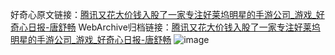 好奇心原文链接：[腾讯又花大价钱入股了一家专注好莱坞明星的手游公司_游戏_好奇心日报-唐舒畅](https://www.qdaily.com/articles/9062.html)
WebArchive归档链接：[腾讯又花大价钱入股了一家专注好莱坞明星的手游公司_游戏_好奇心日报-唐舒畅](http://web.archive.org/web/20190623153730/https://www.qdaily.com/articles/9062.html)
![image](http://ww3.sinaimg.cn/large/007d5XDply1g3ve5kmmlhj30u02rke81)